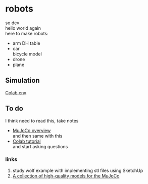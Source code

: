 # robots

so dev  
hello world again  
here to make robots:  
* arm
  DH table
* car  
  bicycle model 
* drone
* plane
## Simulation
[Colab env](https://colab.research.google.com/github/google-deepmind/mujoco/blob/main/python/tutorial.ipynb)

## To do 
I think need to read this, take notes
* [MuJoCo overview](https://mujoco.readthedocs.io/en/stable/overview.html)  
and then same with this
* [Colab tutorial](https://colab.research.google.com/github/google-deepmind/mujoco/blob/main/python/tutorial.ipynb)  
and start asking questions

### links
1. study wolf example with implementing stl files using SketchUp
2. [A collection of high-quality models for the MuJoCo](https://github.com/google-deepmind/mujoco_menagerie/tree/main)

